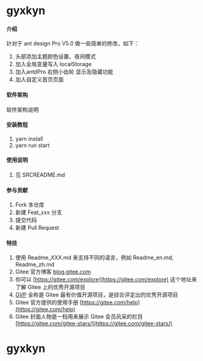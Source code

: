 # gyxkyn

#### 介绍
针对于 ant design Pro V5.0 做一些简单的修改，如下：
1. 头部添加主题颜色设置、夜间模式
2. 加入全局变量写入 localStorage
3. 加入antdPro 右侧小齿轮 显示及隐藏功能
4. 加入自定义首页页面

#### 软件架构
软件架构说明


#### 安装教程

1.  yarn install
2.  yarn run start

#### 使用说明

1.  见 SRCREADME.md

#### 参与贡献

1.  Fork 本仓库
2.  新建 Feat_xxx 分支
3.  提交代码
4.  新建 Pull Request


#### 特技

1.  使用 Readme\_XXX.md 来支持不同的语言，例如 Readme\_en.md, Readme\_zh.md
2.  Gitee 官方博客 [blog.gitee.com](https://blog.gitee.com)
3.  你可以 [https://gitee.com/explore](https://gitee.com/explore) 这个地址来了解 Gitee 上的优秀开源项目
4.  [GVP](https://gitee.com/gvp) 全称是 Gitee 最有价值开源项目，是综合评定出的优秀开源项目
5.  Gitee 官方提供的使用手册 [https://gitee.com/help](https://gitee.com/help)
6.  Gitee 封面人物是一档用来展示 Gitee 会员风采的栏目 [https://gitee.com/gitee-stars/](https://gitee.com/gitee-stars/)
# gyxkyn
